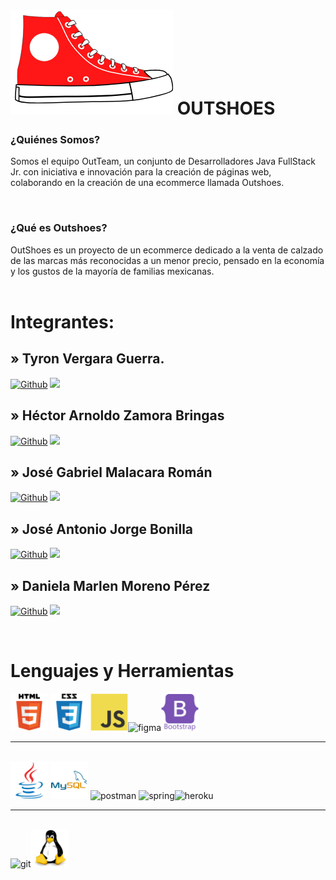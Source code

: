# ![](./img/OUTSHOES%20(3).png) OUTSHOES


###   **¿Quiénes Somos?**

Somos el equipo OutTeam, un conjunto de Desarrolladores Java FullStack Jr. con iniciativa e innovación para la creación de páginas web, colaborando en la creación de una ecommerce llamada Outshoes. 

<br>

###   **¿Qué es Outshoes?**
OutShoes es un proyecto de un ecommerce dedicado a la venta de calzado de las marcas más reconocidas a un menor precio, pensado en la economía y los gustos de la mayoría de familias mexicanas.
<br>
<br>



# Integrantes:
 ## » Tyron Vergara Guerra. 
 [![Github](https://img.shields.io/badge/Github-@tyronvergara-D72323?style=for-the-badge&logo=github&logoColor=white&labelColor=101010&size=2px)](https://github.com/tyronvergara) 
 [![](https://img.shields.io/badge/Linkedin-@tyronvergara-D72323?style=for-the-badge&logo=linkedin&logoColor=white&labelColor=101010&size=2px)](https://www.linkedin.com/in/tyronvergara/)
 ## » Héctor Arnoldo Zamora Bringas
  [![Github](https://img.shields.io/badge/Github-@hazb91-D72323?style=for-the-badge&logo=github&logoColor=white&labelColor=101010&size=2px)](https://github.com/hazb91)   [![](https://img.shields.io/badge/Linkedin-@hazb-D72323?style=for-the-badge&logo=linkedin&logoColor=white&labelColor=101010&size=2px)](https://www.linkedin.com/in/hazb/)

 ## » José Gabriel Malacara Román
  [![Github](https://img.shields.io/badge/Github-@Gabomalacara-D72323?style=for-the-badge&logo=github&logoColor=white&labelColor=101010&size=2px)](https://github.com/Gabomalacara) [![](https://img.shields.io/badge/Linkedin-@gabomalacara-D72323?style=for-the-badge&logo=linkedin&logoColor=white&labelColor=101010&size=2px)](https://www.linkedin.com/in/gabomalacara/)

 ## » José Antonio Jorge Bonilla
[![Github](https://img.shields.io/badge/Github-@JoseAntonioBonilla-D72323?style=for-the-badge&logo=github&logoColor=white&labelColor=101010&size=2px)](https://github.com/JoseAntonioBonilla) [![](https://img.shields.io/badge/Linkedin-@antoniojoba-D72323?style=for-the-badge&logo=linkedin&logoColor=white&labelColor=101010&size=2px)](https://www.linkedin.com/in/antoniojoba/)

 ## » Daniela Marlen Moreno Pérez
 [![Github](https://img.shields.io/badge/Github-@DanielaMp01-D72323?style=for-the-badge&logo=github&logoColor=white&labelColor=101010&size=2px)](https://github.com/DanielaMp01) [![](https://img.shields.io/badge/Linkedin-@danielamorenop-D72323?style=for-the-badge&logo=linkedin&logoColor=white&labelColor=101010&size=2px)](https://www.linkedin.com/in/danielamorenop/)

 <br/>

 # Lenguajes y Herramientas
<img src="https://raw.githubusercontent.com/devicons/devicon/master/icons/html5/html5-original-wordmark.svg" alt="html5" width="60" height="60"/> <img src="https://raw.githubusercontent.com/devicons/devicon/master/icons/css3/css3-original-wordmark.svg" alt="css3" width="60" height="60"/> <img src="https://raw.githubusercontent.com/devicons/devicon/master/icons/javascript/javascript-original.svg" alt="javascript" width="60" height="60"/><img src="https://www.vectorlogo.zone/logos/figma/figma-icon.svg" alt="figma" width="60" height="60"/><img src="https://raw.githubusercontent.com/devicons/devicon/master/icons/bootstrap/bootstrap-plain-wordmark.svg" alt="bootstrap" width="60" height="60"/>
<hr>
<br>
<img src="https://raw.githubusercontent.com/devicons/devicon/master/icons/java/java-original.svg" alt="java" width="60" height="60"/> <img src="https://raw.githubusercontent.com/devicons/devicon/master/icons/mysql/mysql-original-wordmark.svg" alt="mysql" width="60" height="60"/> <img src="https://www.vectorlogo.zone/logos/getpostman/getpostman-icon.svg" alt="postman" width="60" height="60"/> <img src="https://www.vectorlogo.zone/logos/springio/springio-icon.svg" alt="spring" width="60" height="60"/><img src="https://www.vectorlogo.zone/logos/heroku/heroku-icon.svg" alt="heroku" width="60" height="60"/> 
<br>
<hr>
<br>
<img src="https://www.vectorlogo.zone/logos/git-scm/git-scm-icon.svg" alt="git" width="60" height="60"/><img src="https://raw.githubusercontent.com/devicons/devicon/master/icons/linux/linux-original.svg" alt="linux" width="60" height="60"/> 
 




